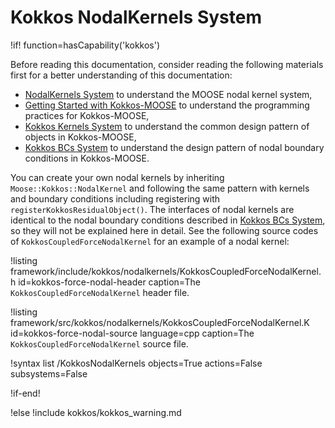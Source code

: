 # Kokkos NodalKernels System

!if! function=hasCapability('kokkos')

Before reading this documentation, consider reading the following materials first for a better understanding of this documentation:

- [NodalKernels System](syntax/NodalKernels/index.md) to understand the MOOSE nodal kernel system,
- [Getting Started with Kokkos-MOOSE](syntax/Kokkos/index.md) to understand the programming practices for Kokkos-MOOSE,
- [Kokkos Kernels System](syntax/KokkosKernels/index.md) to understand the common design pattern of objects in Kokkos-MOOSE,
- [Kokkos BCs System](syntax/KokkosBCs/index.md) to understand the design pattern of nodal boundary conditions in Kokkos-MOOSE.

You can create your own nodal kernels by inheriting `Moose::Kokkos::NodalKernel` and following the same pattern with kernels and boundary conditions including registering with `registerKokkosResidualObject()`.
The interfaces of nodal kernels are identical to the nodal boundary conditions described in [Kokkos BCs System](syntax/KokkosBCs/index.md), so they will not be explained here in detail.
See the following source codes of `KokkosCoupledForceNodalKernel` for an example of a nodal kernel:

!listing framework/include/kokkos/nodalkernels/KokkosCoupledForceNodalKernel.h id=kokkos-force-nodal-header
         caption=The `KokkosCoupledForceNodalKernel` header file.

!listing framework/src/kokkos/nodalkernels/KokkosCoupledForceNodalKernel.K id=kokkos-force-nodal-source language=cpp
         caption=The `KokkosCoupledForceNodalKernel` source file.

!syntax list /KokkosNodalKernels objects=True actions=False subsystems=False

!if-end!

!else
!include kokkos/kokkos_warning.md
